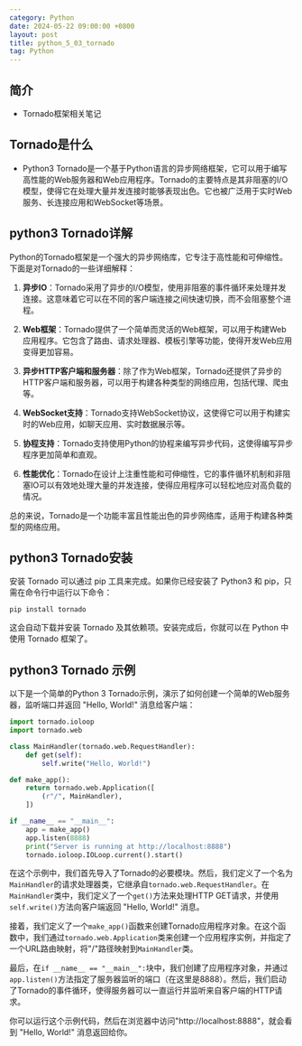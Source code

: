 ```yaml
---
category: Python
date: 2024-05-22 09:00:00 +0800
layout: post
title: python_5_03_tornado
tag: Python
---
```

## 简介

+ Tornado框架相关笔记

## Tornado是什么

+ Python3 Tornado是一个基于Python语言的异步网络框架，它可以用于编写高性能的Web服务器和Web应用程序。Tornado的主要特点是其非阻塞的I/O模型，使得它在处理大量并发连接时能够表现出色。它也被广泛用于实时Web服务、长连接应用和WebSocket等场景。

## python3 Tornado详解

Python的Tornado框架是一个强大的异步网络库，它专注于高性能和可伸缩性。下面是对Tornado的一些详细解释：

1. **异步IO**：Tornado采用了异步的I/O模型，使用非阻塞的事件循环来处理并发连接。这意味着它可以在不同的客户端连接之间快速切换，而不会阻塞整个进程。

2. **Web框架**：Tornado提供了一个简单而灵活的Web框架，可以用于构建Web应用程序。它包含了路由、请求处理器、模板引擎等功能，使得开发Web应用变得更加容易。

3. **异步HTTP客户端和服务器**：除了作为Web框架，Tornado还提供了异步的HTTP客户端和服务器，可以用于构建各种类型的网络应用，包括代理、爬虫等。

4. **WebSocket支持**：Tornado支持WebSocket协议，这使得它可以用于构建实时的Web应用，如聊天应用、实时数据展示等。

5. **协程支持**：Tornado支持使用Python的协程来编写异步代码，这使得编写异步程序更加简单和直观。

6. **性能优化**：Tornado在设计上注重性能和可伸缩性，它的事件循环机制和非阻塞IO可以有效地处理大量的并发连接，使得应用程序可以轻松地应对高负载的情况。

总的来说，Tornado是一个功能丰富且性能出色的异步网络库，适用于构建各种类型的网络应用。

## python3 Tornado安装

安装 Tornado 可以通过 pip 工具来完成。如果你已经安装了 Python3 和 pip，只需在命令行中运行以下命令：

```
pip install tornado
```

这会自动下载并安装 Tornado 及其依赖项。安装完成后，你就可以在 Python 中使用 Tornado 框架了。

## python3 Tornado 示例

以下是一个简单的Python 3 Tornado示例，演示了如何创建一个简单的Web服务器，监听端口并返回 "Hello, World!" 消息给客户端：

```python
import tornado.ioloop
import tornado.web

class MainHandler(tornado.web.RequestHandler):
    def get(self):
        self.write("Hello, World!")

def make_app():
    return tornado.web.Application([
        (r"/", MainHandler),
    ])

if __name__ == "__main__":
    app = make_app()
    app.listen(8888)
    print("Server is running at http://localhost:8888")
    tornado.ioloop.IOLoop.current().start()
```

在这个示例中，我们首先导入了Tornado的必要模块。然后，我们定义了一个名为`MainHandler`的请求处理器类，它继承自`tornado.web.RequestHandler`。在`MainHandler`类中，我们定义了一个`get()`方法来处理HTTP GET请求，并使用`self.write()`方法向客户端返回 "Hello, World!" 消息。

接着，我们定义了一个`make_app()`函数来创建Tornado应用程序对象。在这个函数中，我们通过`tornado.web.Application`类来创建一个应用程序实例，并指定了一个URL路由映射，将"/"路径映射到`MainHandler`类。

最后，在`if __name__ == "__main__":`块中，我们创建了应用程序对象，并通过`app.listen()`方法指定了服务器监听的端口（在这里是8888）。然后，我们启动了Tornado的事件循环，使得服务器可以一直运行并监听来自客户端的HTTP请求。

你可以运行这个示例代码，然后在浏览器中访问"http://localhost:8888"，就会看到 "Hello, World!" 消息返回给你。